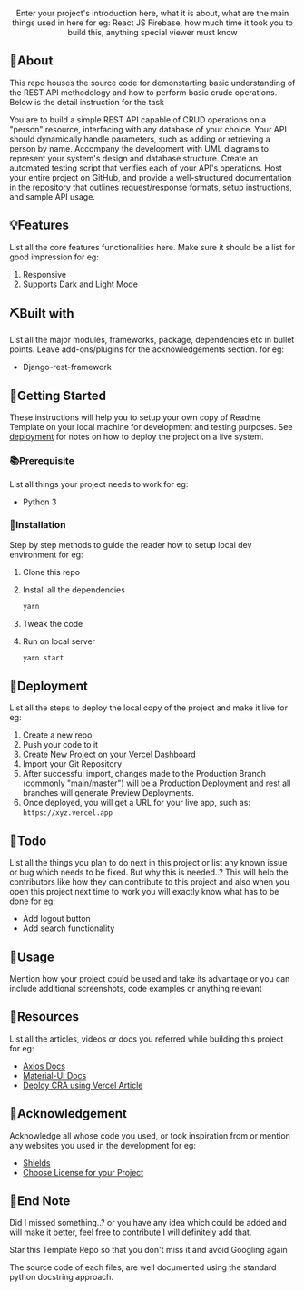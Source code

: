 <p align="center">Enter your project's introduction here, what it is about, what are the main things used in here for eg: React JS Firebase, how much time it took you to build this, anything special viewer must know</p>

## 🧐About

This repo houses the source code for demonstarting basic understanding of the REST API methodology and how to perform basic crude operations. Below is the detail instruction for the task

You are to build a simple REST API capable of CRUD operations on a "person" resource, interfacing with any database of your choice. Your API should dynamically handle parameters, such as adding or retrieving a person by name. Accompany the development with UML diagrams to represent your system's design and database structure. Create an automated testing script that verifies each of your API's operations. Host your entire project on GitHub, and provide a well-structured documentation in the repository that outlines request/response formats, setup instructions, and sample API usage.

## 💡Features

List all the core features functionalities here. Make sure it should be a list for good impression for eg:

1. Responsive
1. Supports Dark and Light Mode

## ⛏️Built with

List all the major modules, frameworks, package, dependencies etc in bullet points. Leave add-ons/plugins for the acknowledgements section. for eg:

-   Django-rest-framework

## 🏁Getting Started

These instructions will help you to setup your own copy of Readme Template on your local machine for development and testing purposes. See [deployment](#Deployment) for notes on how to deploy the project on a live system.

### 📚Prerequisite

List all things your project needs to work for eg:

-   Python 3

### 🧰Installation

Step by step methods to guide the reader how to setup local dev environment for eg:

1. Clone this repo
1. Install all the dependencies

    ```bash
    yarn
    ```

1. Tweak the code
1. Run on local server

    ```bash
    yarn start
    ```

## 🚀Deployment

List all the steps to deploy the local copy of the project and make it live for eg:

1. Create a new repo
1. Push your code to it
1. Create New Project on your [Vercel Dashboard](https://vercel.com/dashboard)
1. Import your Git Repository
1. After successful import, changes made to the Production Branch (commonly "main/master") will be a Production Deployment and rest all branches will generate Preview Deployments.
1. Once deployed, you will get a URL for your live app, such as: `https://xyz.vercel.app`

## 📝Todo

List all the things you plan to do next in this project or list any known issue or bug which needs to be fixed. But why this is needed..? This will help the contributors like how they can contribute to this project and also when you open this project next time to work you will exactly know what has to be done for eg:

-   Add logout button
-   Add search functionality

## 🎈Usage

Mention how your project could be used and take its advantage or you can include additional screenshots, code examples or anything relevant

## 🧬Resources

List all the articles, videos or docs you referred while building this project for eg:

<!-- Add links to all the resources you followed or referred to -->

-   [Axios Docs](https://axios-http.com/docs/intro)
-   [Material-UI Docs](https://material-ui.com/getting-started/installation)
-   [Deploy CRA using Vercel Article](https://vercel.com/guides/deploying-react-with-vercel-cra)

## 🎉Acknowledgement

Acknowledge all whose code you used, or took inspiration from or mention any websites you used in the development for eg:

-   [Shields](https://shields.io)
-   [Choose License for your Project](https://choosealicense.com)

## 👋End Note

Did I missed something..? or you have any idea which could be added and will make it better, feel free to contribute I will definitely add that.

Star this Template Repo so that you don't miss it and avoid Googling again

The source code of each files, are well documented using the standard python docstring approach.
